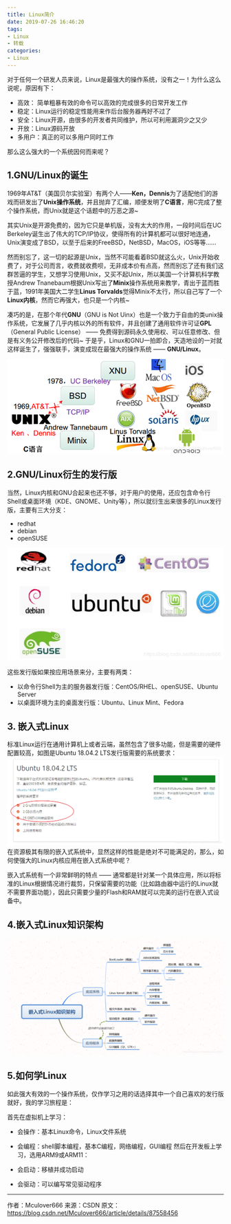 ```yaml
---
title: Linux简介
date: 2019-07-26 16:46:20
tags:
- Linux
- 转载
categories:
- Linux
---
```

对于任何一个研发人员来说，Linux是最强大的操作系统，没有之一！为什么这么说呢，原因有下：

- 高效： 简单粗暴有效的命令可以高效的完成很多的日常开发工作
- 稳定：Linux运行的稳定性能用来作后台服务器再好不过了
- 安全：Linux开源，由很多的开发者共同维护，所以可利用漏洞少之又少
- 开放：Linux源码开放
- 多用户：真正的可以多用户同时工作

那么这么强大的一个系统因何而来呢？

## 1.GNU/Linux的诞生
1969年AT&T（美国贝尔实验室）有两个人——**Ken，Dennis**为了适配他们的游戏而研发出了**Unix操作系统**，并且抛弃了汇编，顺便发明了**C语言**，用C完成了整个操作系统，而Unix就是这个话题中的万恶之源~

其实Unix是开源免费的，因为它只是单机版，没有太大的作用，一段时间后在UC Berkeley诞生出了伟大的TCP/IP协议，使得所有的计算机都可以很好地连通，Unix演变成了BSD，以至于后来的FreeBSD，NetBSD，MacOS，iOS等等……

然而别忘了，这一切的起源是Unix，当然不可能看着BSD就这么火，Unix开始收费了，对于公司而言，收费就收费呗，无非成本价有点高，然而别忘了还有我们这群苦逼的学生，又想学习使用Unix，又买不起Unix，所以美国一个计算机科学教授Andrew Tnanebaum根据Unix写出了**Minix**操作系统用来教学，青出于蓝而胜于蓝，1991年美国大二学生**Linus Torvalds**觉得Minix不太行，所以自己写了一个**Linux内核**，然而它再强大，也只是一个内核~

凑巧的是，在那个年代**GNU**（GNU is Not Uinx）也是一个致力于自由的类unix操作系统，它发展了几乎内核以外的所有软件，并且创建了通用软件许可证**GPL**（General Public License） —— 免费得到源码永久使用权、可以任意修改、但是有义务公开修改后的代码~
于是乎，Linux和GNU一拍即合，天造地设的一对就这样诞生了，强强联手，演变成现在最强大的操作系统 —— **GNU/Linux**。

![2019-07-26-16-47-45.png](Linux简介/2019-07-26-16-47-45.png)

## 2.GNU/Linux衍生的发行版
当然，Linux内核和GNU合起来也还不够，对于用户的使用，还应包含命令行Shell或桌面环境（KDE、GNOME、Unity等），所以就衍生出来很多的Linux发行版，主要有三大分支：

- redhat
- debian
- openSUSE

![2019-07-26-16-47-55.png](Linux简介/2019-07-26-16-47-55.png)

这些发行版如果按应用场景来分，主要有两类：

- 以命令行Shell为主的服务器发行版：CentOS/RHEL、openSUSE、Ubuntu Server
- 以桌面环境为主的桌面发行版：Ubuntu、Linux Mint、Fedora
## 3. 嵌入式Linux
标准Linux运行在通用计算机上或者云端，虽然包含了很多功能，但是需要的硬件配置较高，如图是Ubuntu 18.04.2 LTS发行版需要的系统要求：
![2019-07-26-16-48-18.png](Linux简介/2019-07-26-16-48-18.png)
在资源极其有限的嵌入式系统中，显然这样的性能是绝对不可能满足的，那么，如何使强大的Linux内核应用在嵌入式系统中呢？

嵌入式系统有一个非常鲜明的特点 —— 通常都是针对某一个具体应用，所以将标准的Linux根据情况进行裁剪，只保留需要的功能（比如路由器中运行的Linux就不需要界面功能），因此只需要少量的Flash和RAM就可以完美的运行在嵌入式设备中。

## 4.嵌入式Linux知识架构
![2019-07-26-16-47-16.png](Linux简介/2019-07-26-16-47-16.png)

## 5.如何学Linux
如此强大有效的一个操作系统，仅作学习之用的话选择其中一个自己喜欢的发行版就好，我的学习旅程是：

首先在虚拟机上学习：

- 会操作：基本Linux命令，Linux文件系统
- 会编程：shell脚本编程，基本C编程，网络编程，GUI编程
然后在开发板上学习，选用ARM9或ARM11：

- 会启动：移植并成功启动
- 会驱动：可以编写常见驱动程序
--------------------- 
作者：Mculover666 
来源：CSDN 
原文：https://blog.csdn.net/Mculover666/article/details/87558456 
